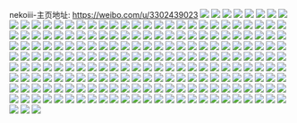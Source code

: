 nekoiii-主页地址: https://weibo.com/u/3302439023 
![](https://wx4.sinaimg.cn/mw2000/c4d7386fly1h91ht7o8uej21hc0u0wv3.jpg) 
![](https://wx4.sinaimg.cn/mw2000/c4d7386fly1h91ht7v59zj20u01hcwqj.jpg) 
![](https://wx4.sinaimg.cn/mw2000/c4d7386fly1h91ht8c9u0j20x614swqc.jpg) 
![](https://wx4.sinaimg.cn/mw2000/c4d7386fly1h91ht7cqylj20xu195k6t.jpg) 
![](https://wx4.sinaimg.cn/mw2000/c4d7386fly1h8z9sau3m0j21lp24q1kx.jpg) 
![](https://wx4.sinaimg.cn/mw2000/c4d7386fly1h8z9sa14wlj21sg2dsu0x.jpg) 
![](https://wx4.sinaimg.cn/mw2000/c4d7386fly1h8z9s8san1j20vc0vc46z.jpg) 
![](https://wx4.sinaimg.cn/mw2000/c4d7386fly1h8z9sc9bprj20vc0vc7d6.jpg) 
![](https://wx4.sinaimg.cn/mw2000/c4d7386fly1h8z9sc1vtrj20vc0vcwmm.jpg) 
![](https://wx4.sinaimg.cn/mw2000/c4d7386fly1h8z9sckna6j20u01hck42.jpg) 
![](https://wx4.sinaimg.cn/mw2000/c4d7386fly1h8z9sdsltqj20wi1ycqv5.jpg) 
![](https://wx4.sinaimg.cn/mw2000/c4d7386fly1h8z9se5kv5j20zk0zktjv.jpg) 
![](https://wx4.sinaimg.cn/mw2000/c4d7386fly1h8ne4kvvghj21sg1sgnh0.jpg) 
![](https://wx4.sinaimg.cn/mw2000/c4d7386fly1h8ne4ldikwj21sg1sg1kx.jpg) 
![](https://wx4.sinaimg.cn/mw2000/c4d7386fly1h8ne4mu61lj20u01hc16d.jpg) 
![](https://wx4.sinaimg.cn/mw2000/c4d7386fly1h8ne4kdik2j21sg1sgnoe.jpg) 
![](https://wx4.sinaimg.cn/mw2000/c4d7386fly1h8ivkucutwj20u01hcdqm.jpg) 
![](https://wx4.sinaimg.cn/mw2000/c4d7386fly1h8ivkrifwhj21sc1schdt.jpg) 
![](https://wx4.sinaimg.cn/mw2000/c4d7386fly1h8ivkrs6wyj20u01hcwm9.jpg) 
![](https://wx4.sinaimg.cn/mw2000/c4d7386fly1h8ivkvw4zmj20u01hck5c.jpg) 
![](https://wx4.sinaimg.cn/mw2000/c4d7386fly1h8ib1pdy0aj20u01hc16i.jpg) 
![](https://wx4.sinaimg.cn/mw2000/c4d7386fly1h8gkk2ydhoj20u01hc47c.jpg) 
![](https://wx4.sinaimg.cn/mw2000/c4d7386fly1h8gkk2malqj20u01hcaj5.jpg) 
![](https://wx4.sinaimg.cn/mw2000/c4d7386fly1h8gkk39jvdj20u01hcqbj.jpg) 
![](https://wx4.sinaimg.cn/mw2000/c4d7386fly1h8eb0ukfijj20u01hcdvr.jpg) 
![](https://wx4.sinaimg.cn/mw2000/c4d7386fly1h8eb0ucvr1j20u00widoj.jpg) 
![](https://wx4.sinaimg.cn/mw2000/c4d7386fly1h8awswd205j21sg2dshdt.jpg) 
![](https://wx4.sinaimg.cn/mw2000/c4d7386fly1h8awsutiegj21sg2dsx6p.jpg) 
![](https://wx4.sinaimg.cn/mw2000/c4d7386fly1h8awsrqyhdj20k00zkdnu.jpg) 
![](https://wx4.sinaimg.cn/mw2000/c4d7386fly1h8awstndwkj21sg2ds7wh.jpg) 
![](https://wx4.sinaimg.cn/mw2000/c4d7386fly1h88l4s7vjzj21nu225b29.jpg) 
![](https://wx4.sinaimg.cn/mw2000/c4d7386fly1h87clukuvmj20u01hc7f4.jpg) 
![](https://wx4.sinaimg.cn/mw2000/c4d7386fly1h7z4dtqoh7j21sc1sc1ky.jpg) 
![](https://wx4.sinaimg.cn/mw2000/c4d7386fly1h7y8fmkk6dj235s23unpe.jpg) 
![](https://wx4.sinaimg.cn/mw2000/c4d7386fly1h7wmwa2rwpj21sc2dsx6p.jpg) 
![](https://wx4.sinaimg.cn/mw2000/c4d7386fly1h7tief8cl3j22c0340u0y.jpg) 
![](https://wx4.sinaimg.cn/mw2000/c4d7386fly1h7tiee6uivj20u01hcqc1.jpg) 
![](https://wx4.sinaimg.cn/mw2000/c4d7386fly1h7kqcg0gqlj20xp0u0dku.jpg) 
![](https://wx4.sinaimg.cn/mw2000/c4d7386fly1h7ist9zmp3j20u01hcgtg.jpg) 
![](https://wx4.sinaimg.cn/mw2000/c4d7386fly1h7istbrav0j20l10hs3za.jpg) 
![](https://wx4.sinaimg.cn/mw2000/c4d7386fly1h7el8vd4bzj21ov1otjw2.jpg) 
![](https://wx4.sinaimg.cn/mw2000/c4d7386fly1h7el8uqdlrj22c02c0aj6.jpg) 
![](https://wx4.sinaimg.cn/mw2000/c4d7386fly1h7el8vxwuuj21sc1sc7wh.jpg) 
![](https://wx4.sinaimg.cn/mw2000/c4d7386fly1h7con36bdsj20u01hc0xj.jpg) 
![](https://wx4.sinaimg.cn/mw2000/c4d7386fly1h7blrb9xi6j20u00u0gsh.jpg) 
![](https://wx4.sinaimg.cn/mw2000/c4d7386fly1h7blrgmy3hj21k322o0y4.jpg) 
![](https://wx4.sinaimg.cn/mw2000/c4d7386fly1h7blrf8utuj20zk1bawgq.jpg) 
![](https://wx4.sinaimg.cn/mw2000/c4d7386fly1h7blrdjnorj21l223wn2i.jpg) 
![](https://wx4.sinaimg.cn/mw2000/c4d7386fly1h7blrrlaonj21kr23jb29.jpg) 
![](https://wx4.sinaimg.cn/mw2000/c4d7386fly1h7blrezlukj21na26vwh3.jpg) 
![](https://wx4.sinaimg.cn/mw2000/c4d7386fly1h7as9hspcdj20u01hc43v.jpg) 
![](https://wx4.sinaimg.cn/mw2000/c4d7386fly1h76xvfvlhej20u01hcgno.jpg) 
![](https://wx4.sinaimg.cn/mw2000/c4d7386fgy1h6rhm6jap0j21o0280kjl.jpg) 
![](https://wx4.sinaimg.cn/mw2000/c4d7386fgy1h6rhm4vls8j21o0280qv5.jpg) 
![](https://wx4.sinaimg.cn/mw2000/c4d7386fgy1h6eci4nlp7j216r1kwjth.jpg) 
![](https://wx4.sinaimg.cn/mw2000/c4d7386fgy1h6eci5sn8cj21sg2dstf8.jpg) 
![](https://wx4.sinaimg.cn/mw2000/c4d7386fgy1h6cd6temrcj211x1kwk90.jpg) 
![](https://wx4.sinaimg.cn/mw2000/c4d7386fgy1h646h5tfazj21sc2ds0yp.jpg) 
![](https://wx4.sinaimg.cn/mw2000/c4d7386fgy1h646h6u8ahj216o1kwdnk.jpg) 
![](https://wx4.sinaimg.cn/mw2000/c4d7386fgy1h646h2j46gj21sc2dstgi.jpg) 
![](https://wx4.sinaimg.cn/mw2000/c4d7386fgy1h646h96mhwj216o1kw0ws.jpg) 
![](https://wx4.sinaimg.cn/mw2000/c4d7386fgy1h646hdvjocj216o1kwgp8.jpg) 
![](https://wx4.sinaimg.cn/mw2000/c4d7386fgy1h60m9wbe8oj21sc2dsai7.jpg) 
![](https://wx4.sinaimg.cn/mw2000/c4d7386fgy1h60m9wqzuzj20k00zkjst.jpg) 
![](https://wx4.sinaimg.cn/mw2000/c4d7386fgy1h4ibc7buxyj20pl19h46y.jpg) 
![](https://wx4.sinaimg.cn/mw2000/c4d7386fgy1h0yzi3nl0uj20u01sytcf.jpg) 
![](https://wx4.sinaimg.cn/mw2000/c4d7386fgy1gzapb6t2alj20wi1ycb06.jpg) 
![](https://wx4.sinaimg.cn/mw2000/c4d7386fgy1grrgfeywbuj23402c0b29.jpg) 
![](https://wx4.sinaimg.cn/mw2000/c4d7386fgy1grrgfizubkj22c02c0nnf.jpg) 
![](https://wx4.sinaimg.cn/mw2000/c4d7386fgy1grrgfhgsxvj22c02c0txk.jpg) 
![](https://wx4.sinaimg.cn/mw2000/c4d7386fgy1grrgfc4g58j22c0340qli.jpg) 
![](https://wx4.sinaimg.cn/mw2000/c4d7386fgy1grrgfderq4j22c02c0dvl.jpg) 
![](https://wx4.sinaimg.cn/mw2000/c4d7386fgy1grrgf4and2j22c02c0nj5.jpg) 
![](https://wx4.sinaimg.cn/mw2000/c4d7386fgy1grrgf6ubjrj22c02c0x6u.jpg) 
![](https://wx4.sinaimg.cn/mw2000/c4d7386fgy1grrgfb0mzxj22c02c0x6u.jpg) 
![](https://wx4.sinaimg.cn/mw2000/c4d7386fgy1grrgf933d4j22c02c0npj.jpg) 
![](https://wx4.sinaimg.cn/mw2000/c4d7386fly1go2fjktxl9j20u0140whh.jpg) 
![](https://wx4.sinaimg.cn/mw2000/c4d7386fly1go2fjm3ctbj20980g4gm5.jpg) 
![](https://wx4.sinaimg.cn/mw2000/c4d7386fly1go2fjli47bj204g0bhaa8.jpg) 
![](https://wx4.sinaimg.cn/mw2000/c4d7386fly1go2fjei1xcj21400u0nba.jpg) 
![](https://wx4.sinaimg.cn/mw2000/c4d7386fly1go2fjjissyj21400u0tph.jpg) 
![](https://wx4.sinaimg.cn/mw2000/c4d7386fly1go2fj9qmz9j21400u0afp.jpg) 
![](https://wx4.sinaimg.cn/mw2000/c4d7386fgy1gnmfulh8edj20u01rxdid.jpg) 
![](https://wx4.sinaimg.cn/mw2000/c4d7386fgy1gnmfujt97tj21mc1mcqlz.jpg) 
![](https://wx4.sinaimg.cn/mw2000/c4d7386fgy1gnmfumud40j217q1mb4qd.jpg) 
![](https://wx4.sinaimg.cn/mw2000/c4d7386fgy1gnmfuob3djj21mb1mb4k6.jpg) 
![](https://wx4.sinaimg.cn/mw2000/c4d7386fgy1gnmfur5k7oj21mc1mchdt.jpg) 
![](https://wx4.sinaimg.cn/mw2000/c4d7386fgy1gnmfurrsouj20zk0k0474.jpg) 
![](https://wx4.sinaimg.cn/mw2000/c4d7386fgy1gnmfutg1yvj22c02c07tv.jpg) 
![](https://wx4.sinaimg.cn/mw2000/c4d7386fgy1gnmfuuocdcj20u00u0n5b.jpg) 
![](https://wx4.sinaimg.cn/mw2000/c4d7386fgy1gnmfuw2a78j21mb1mbhdu.jpg) 
![](https://wx4.sinaimg.cn/mw2000/c4d7386fly1gnk3paang4j226z1nv4qq.jpg) 
![](https://wx4.sinaimg.cn/mw2000/c4d7386fly1gnk3pckhraj21ku24enpd.jpg) 
![](https://wx4.sinaimg.cn/mw2000/c4d7386fly1gnk3pdczjxj21o01o07wh.jpg) 
![](https://wx4.sinaimg.cn/mw2000/c4d7386fly1gnk3q42f7fj20tu0tu7wh.jpg) 
![](https://wx4.sinaimg.cn/mw2000/c4d7386fly1gnk3pg26ngj22c02c07my.jpg) 
![](https://wx4.sinaimg.cn/mw2000/c4d7386fly1gnk3pgypbzj20o516w101.jpg) 
![](https://wx4.sinaimg.cn/mw2000/c4d7386fly1gnjz7415i8j20u00u0akh.jpg) 
![](https://wx4.sinaimg.cn/mw2000/c4d7386fly1gnjz72fdrvj20u00u0dra.jpg) 
![](https://wx4.sinaimg.cn/mw2000/c4d7386fly1gnjz751mynj20u00u0jwq.jpg) 
![](https://wx4.sinaimg.cn/mw2000/c4d7386fly1gmhad9kh5yj20u0140drl.jpg) 
![](https://wx4.sinaimg.cn/mw2000/c4d7386fly1gmhacpuyzvj20u0140akw.jpg) 
![](https://wx4.sinaimg.cn/mw2000/c4d7386fly1gm7hxysqf2j21400u07fy.jpg) 
![](https://wx4.sinaimg.cn/mw2000/c4d7386fly1gm7hy6diqsj21400u0tfv.jpg) 
![](https://wx4.sinaimg.cn/mw2000/c4d7386fly1gm7hydjpqzj20kf1citg3.jpg) 
![](https://wx4.sinaimg.cn/mw2000/c4d7386fly1gm7hyg3ltnj20pl0dj0ub.jpg) 
![](https://wx4.sinaimg.cn/mw2000/c4d7386fly1gm7hyvenmyj20u0140tfc.jpg) 
![](https://wx4.sinaimg.cn/mw2000/c4d7386fly1gm7hz1hy4qj21hc0qoq5t.jpg) 
![](https://wx4.sinaimg.cn/mw2000/c4d7386fly1gm7hxpjdulj20s41e077m.jpg) 
![](https://wx4.sinaimg.cn/mw2000/c4d7386fly1gm7hzbs5f3j21400u0wmp.jpg) 
![](https://wx4.sinaimg.cn/mw2000/c4d7386fly1gm7hzfbu4cj20k00zktc5.jpg) 
![](https://wx4.sinaimg.cn/mw2000/c4d7386fgy1glpl1s8v2lj21400u07j7.jpg) 
![](https://wx4.sinaimg.cn/mw2000/c4d7386fgy1glpl1t951pj20u0140tkn.jpg) 
![](https://wx4.sinaimg.cn/mw2000/c4d7386fgy1glpl1u7hlxj21400u0qft.jpg) 
![](https://wx4.sinaimg.cn/mw2000/c4d7386fgy1glpl24a7tnj20u01hcu11.jpg) 
![](https://wx4.sinaimg.cn/mw2000/c4d7386fgy1glpl1qylecj20u0140wnx.jpg) 
![](https://wx4.sinaimg.cn/mw2000/c4d7386fgy1glpl25dolcj20u00u0grz.jpg) 
![](https://wx4.sinaimg.cn/mw2000/c4d7386fgy1glpl26lm73j20u00u046m.jpg) 
![](https://wx4.sinaimg.cn/mw2000/c4d7386fgy1glpl2853w0j20p00chnhp.jpg) 
![](https://wx4.sinaimg.cn/mw2000/c4d7386fgy1glpl28vv2vj20u00u0gqx.jpg) 
![](https://wx4.sinaimg.cn/mw2000/c4d7386fgy1gkvi7d1t4mj20u014049e.jpg) 
![](https://wx4.sinaimg.cn/mw2000/c4d7386fgy1gdk30ycpdbj20u013pgqi.jpg) 
![](https://wx4.sinaimg.cn/mw2000/c4d7386fgy1gbgzfubo39j22c02c01kx.jpg) 
![](https://wx4.sinaimg.cn/mw2000/c4d7386fgy1gbgzftajhdj20yj0q5n4w.jpg) 
![](https://wx4.sinaimg.cn/mw2000/c4d7386fgy1gb0lsih719j22c02c01kx.jpg) 
![](https://wx4.sinaimg.cn/mw2000/c4d7386fgy1g7m3xgwfnjj21o0190u0x.jpg) 
![](https://wx4.sinaimg.cn/mw2000/c4d7386fgy1g7m3xhrcolj21fq16iqv5.jpg) 
![](https://wx4.sinaimg.cn/mw2000/c4d7386fgy1g7m3xih0blj219t0yd7ly.jpg) 
![](https://wx4.sinaimg.cn/mw2000/c4d7386fgy1g7ivpvjqrgj21em1tlh5w.jpg) 
![](https://wx4.sinaimg.cn/mw2000/c4d7386fgy1g7ivpyix48j23402c04qp.jpg) 
![](https://wx4.sinaimg.cn/mw2000/c4d7386fgy1g6yb7rfui6j21hc0u0arc.jpg) 
![](https://wx4.sinaimg.cn/mw2000/c4d7386fgy1g6yb7w712rj21900u0wk3.jpg) 
![](https://wx4.sinaimg.cn/mw2000/c4d7386fgy1g6yb7dy0byj21hc0u0arc.jpg) 
![](https://wx4.sinaimg.cn/mw2000/c4d7386fgy1g6yb7guk37j21900u0wk3.jpg) 
![](https://wx4.sinaimg.cn/mw2000/c4d7386fgy1g5ylxmsvasj21400u5k3t.jpg) 
![](https://wx4.sinaimg.cn/mw2000/c4d7386fgy1g5ylxo1qypj21400u5ds3.jpg) 
![](https://wx4.sinaimg.cn/mw2000/c4d7386fgy1g5ylxp36t0j21400u5n6w.jpg) 
![](https://wx4.sinaimg.cn/mw2000/c4d7386fgy1g5ylxljlv2j21400u5n6a.jpg) 
![](https://wx4.sinaimg.cn/mw2000/c4d7386fgy1g5ylxsergij21hb1401kx.jpg) 
![](https://wx4.sinaimg.cn/mw2000/c4d7386fgy1g5ylxkckn6j22c02c0hdu.jpg) 
![](https://wx4.sinaimg.cn/mw2000/c4d7386fgy1g5ylxvz3b8j21xc1xc7wh.jpg) 
![](https://wx4.sinaimg.cn/mw2000/c4d7386fgy1g5ylxxbm46j20u00u0n7u.jpg) 
![](https://wx4.sinaimg.cn/mw2000/c4d7386fgy1g5ylxyfcwaj20u0190k1v.jpg) 
![](https://wx4.sinaimg.cn/mw2000/c4d7386fgy1g56oc8pn09j20u01hcq78.jpg) 
![](https://wx4.sinaimg.cn/mw2000/c4d7386fgy1g56oc8h30qj20k00zktaa.jpg) 
![](https://wx4.sinaimg.cn/mw2000/c4d7386fgy1g55l62h3qmj20u01ete81.jpg) 
![](https://wx4.sinaimg.cn/mw2000/c4d7386fgy1g55l62wjhoj20u011inl7.jpg) 
![](https://wx4.sinaimg.cn/mw2000/c4d7386fgy1g55l63cnlvj22lo3h01kx.jpg) 
![](https://wx4.sinaimg.cn/mw2000/c4d7386fgy1g55l63q9l0j20pf2nck5x.jpg) 
![](https://wx4.sinaimg.cn/mw2000/c4d7386fgy1g55l63zg3mj20k00u0wfp.jpg) 
![](https://wx4.sinaimg.cn/mw2000/c4d7386fgy1g55l655iixj21ou2j91l1.jpg) 
![](https://wx4.sinaimg.cn/mw2000/c4d7386fgy1g55l66cd42j22o02o0hdu.jpg) 
![](https://wx4.sinaimg.cn/mw2000/c4d7386fgy1g55l61rxchj21sg2dsx6p.jpg) 
![](https://wx4.sinaimg.cn/mw2000/c4d7386fgy1g55l66prz9j20sy0ku78m.jpg) 
![](https://wx4.sinaimg.cn/mw2000/c4d7386fgy1g3t2u19d1hj22c03407e8.jpg) 
![](https://wx4.sinaimg.cn/mw2000/c4d7386fgy1g3t2u21feaj21o01o07qd.jpg) 
![](https://wx4.sinaimg.cn/mw2000/c4d7386fgy1g3t2u2uafaj22c03407wh.jpg) 
![](https://wx4.sinaimg.cn/mw2000/c4d7386fgy1g3t2u3xdsnj22c03401kx.jpg) 
![](https://wx4.sinaimg.cn/mw2000/c4d7386fgy1g1oojnuvsej20u00u00wp.jpg) 
![](https://wx4.sinaimg.cn/mw2000/c4d7386fgy1g0xroy48k4j22c03401kx.jpg) 
![](https://wx4.sinaimg.cn/mw2000/c4d7386fgy1g0xrox2do3j20u01hcgq3.jpg) 
![](https://wx4.sinaimg.cn/mw2000/c4d7386fgy1fztapifn4oj21400u07c1.jpg) 
![](https://wx4.sinaimg.cn/mw2000/c4d7386fgy1fztapjmkyej21400u0dqk.jpg) 
![](https://wx4.sinaimg.cn/mw2000/c4d7386fgy1fztapj0k71j21400u0ahx.jpg) 
![](https://wx4.sinaimg.cn/mw2000/c4d7386fgy1fztapk3vgbj21400u0th8.jpg) 
![](https://wx4.sinaimg.cn/mw2000/c4d7386fgy1fztapkiogvj20k00km766.jpg) 
![](https://wx4.sinaimg.cn/mw2000/c4d7386fgy1fztapl7mllj21hb0u0dyo.jpg) 
![](https://wx4.sinaimg.cn/mw2000/c4d7386fly1fzoznznj35j20u0140thk.jpg) 
![](https://wx4.sinaimg.cn/mw2000/c4d7386fly1fzozo17ze4j21400u0agj.jpg) 
![](https://wx4.sinaimg.cn/mw2000/c4d7386fgy1fzm72g63otj23402c07wj.jpg) 
![](https://wx4.sinaimg.cn/mw2000/c4d7386fgy1fzm72h87xmj22yn1o0qv5.jpg) 
![](https://wx4.sinaimg.cn/mw2000/c4d7386fgy1fzm72hzybfj218g0p07wh.jpg) 
![](https://wx4.sinaimg.cn/mw2000/c4d7386fgy1fzm72mdnt1j22yn1o0u11.jpg) 
![](https://wx4.sinaimg.cn/mw2000/c4d7386fgy1fzm72nclcij21hc0u0al8.jpg) 
![](https://wx4.sinaimg.cn/mw2000/c4d7386fgy1fzm72ea21uj22yn1o0x6p.jpg) 
![](https://wx4.sinaimg.cn/mw2000/c4d7386fgy1fzik0dzgwsj23402c01kx.jpg) 
![](https://wx4.sinaimg.cn/mw2000/c4d7386fly1fyqeco3q0oj20qq0qo7au.jpg) 
![](https://wx4.sinaimg.cn/mw2000/c4d7386fly1fyq0hot1fnj20qo0qo78d.jpg) 
![](https://wx4.sinaimg.cn/mw2000/c4d7386fly1fyq0hocv98j20qo0zkn4l.jpg) 
![](https://wx4.sinaimg.cn/mw2000/c4d7386fgy1fy253tj4zoj21o01o07w9.jpg) 
![](https://wx4.sinaimg.cn/mw2000/c4d7386fgy1fy253u0notj21o01o04qp.jpg) 
![](https://wx4.sinaimg.cn/mw2000/c4d7386fgy1fy253uhm39j21o01o01kx.jpg) 
![](https://wx4.sinaimg.cn/mw2000/c4d7386fgy1fy253vd249j23402c0b2a.jpg) 
![](https://wx4.sinaimg.cn/mw2000/c4d7386fgy1fy253wb1w0j23402c0e82.jpg) 
![](https://wx4.sinaimg.cn/mw2000/c4d7386fgy1fy253xabadj23402c0e82.jpg) 
![](https://wx4.sinaimg.cn/mw2000/c4d7386fgy1fy253xw8etj21o01o0ngz.jpg) 
![](https://wx4.sinaimg.cn/mw2000/c4d7386fgy1fy253r0ty8j227v1o0e81.jpg) 
![](https://wx4.sinaimg.cn/mw2000/c4d7386fgy1fy254pd3byj22c02c01kx.jpg) 
![](https://wx4.sinaimg.cn/mw2000/c4d7386fgy1fxr606098vj20m80zkq8q.jpg) 
![](https://wx4.sinaimg.cn/mw2000/c4d7386fgy1fxr606llt2j20xk0p67a4.jpg) 
![](https://wx4.sinaimg.cn/mw2000/c4d7386fgy1fxr6076nv8j20xk0p67an.jpg) 
![](https://wx4.sinaimg.cn/mw2000/c4d7386fgy1fxr607r39jj20zk0qote3.jpg) 
![](https://wx4.sinaimg.cn/mw2000/c4d7386fgy1fxr605bmlnj20tm0m8myw.jpg) 
![](https://wx4.sinaimg.cn/mw2000/c4d7386fgy1fxr6083712j20tm0m8ac3.jpg) 
![](https://wx4.sinaimg.cn/mw2000/c4d7386fgy1fxbd2l1k66j20qo0k00ux.jpg) 
![](https://wx4.sinaimg.cn/mw2000/c4d7386fgy1fxbd2lpfuej20zk0qotdw.jpg) 
![](https://wx4.sinaimg.cn/mw2000/c4d7386fgy1fxbd2moyeij20qo0qoq8o.jpg) 
![](https://wx4.sinaimg.cn/mw2000/c4d7386fgy1fxbd2nu986j20zk0qojyy.jpg) 
![](https://wx4.sinaimg.cn/mw2000/c4d7386fgy1fxbd2on2xbj20qo0qo441.jpg) 
![](https://wx4.sinaimg.cn/mw2000/c4d7386fgy1fxbd2zjlchj20qo0qodnm.jpg) 
![](https://wx4.sinaimg.cn/mw2000/c4d7386fgy1fx9pw9hc47j20zj0qoth0.jpg) 
![](https://wx4.sinaimg.cn/mw2000/c4d7386fgy1fx9pxwpc45j20um0qo48a.jpg) 
![](https://wx4.sinaimg.cn/mw2000/c4d7386fgy1fx9pwbxd8sj20qo0zkwmn.jpg) 
![](https://wx4.sinaimg.cn/mw2000/c4d7386fgy1fx9pwd2tcej20zk0qo0zp.jpg) 
![](https://wx4.sinaimg.cn/mw2000/c4d7386fgy1fx9pwdr7dpj20zk0qowji.jpg) 
![](https://wx4.sinaimg.cn/mw2000/c4d7386fgy1fx9pwenl2wj20qo0qotf9.jpg) 
![](https://wx4.sinaimg.cn/mw2000/c4d7386fgy1fx9pwfu4xuj20qo0zk10y.jpg) 
![](https://wx4.sinaimg.cn/mw2000/c4d7386fgy1fubvtsh7z6j22c0340hdt.jpg) 
![](https://wx4.sinaimg.cn/mw2000/c4d7386fgy1fubvtvkjycj22c03401kx.jpg) 
![](https://wx4.sinaimg.cn/mw2000/c4d7386fgy1fubvtxzbzhj22c03401kx.jpg) 
![](https://wx4.sinaimg.cn/mw2000/c4d7386fgy1ftqmyrphtzj23402c0hdt.jpg) 
